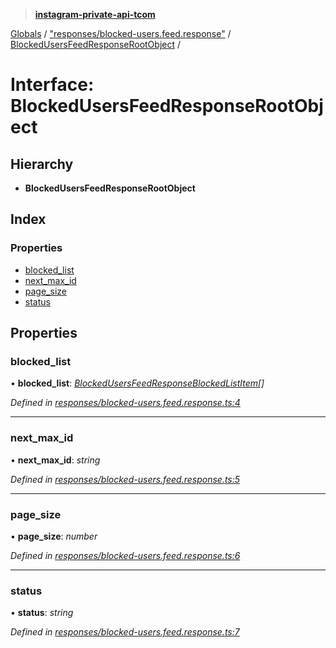 > **[instagram-private-api-tcom](../README.md)**

[Globals](../README.md) / ["responses/blocked-users.feed.response"](../modules/_responses_blocked_users_feed_response_.md) / [BlockedUsersFeedResponseRootObject](_responses_blocked_users_feed_response_.blockedusersfeedresponserootobject.md) /

# Interface: BlockedUsersFeedResponseRootObject

## Hierarchy

* **BlockedUsersFeedResponseRootObject**

## Index

### Properties

* [blocked_list](_responses_blocked_users_feed_response_.blockedusersfeedresponserootobject.md#blocked_list)
* [next_max_id](_responses_blocked_users_feed_response_.blockedusersfeedresponserootobject.md#next_max_id)
* [page_size](_responses_blocked_users_feed_response_.blockedusersfeedresponserootobject.md#page_size)
* [status](_responses_blocked_users_feed_response_.blockedusersfeedresponserootobject.md#status)

## Properties

###  blocked_list

• **blocked_list**: *[BlockedUsersFeedResponseBlockedListItem](../classes/_responses_blocked_users_feed_response_.blockedusersfeedresponseblockedlistitem.md)[]*

*Defined in [responses/blocked-users.feed.response.ts:4](https://github.com/cuonglnhust/instagram-private-api-tcom/blob/3e16058/src/responses/blocked-users.feed.response.ts#L4)*

___

###  next_max_id

• **next_max_id**: *string*

*Defined in [responses/blocked-users.feed.response.ts:5](https://github.com/cuonglnhust/instagram-private-api-tcom/blob/3e16058/src/responses/blocked-users.feed.response.ts#L5)*

___

###  page_size

• **page_size**: *number*

*Defined in [responses/blocked-users.feed.response.ts:6](https://github.com/cuonglnhust/instagram-private-api-tcom/blob/3e16058/src/responses/blocked-users.feed.response.ts#L6)*

___

###  status

• **status**: *string*

*Defined in [responses/blocked-users.feed.response.ts:7](https://github.com/cuonglnhust/instagram-private-api-tcom/blob/3e16058/src/responses/blocked-users.feed.response.ts#L7)*